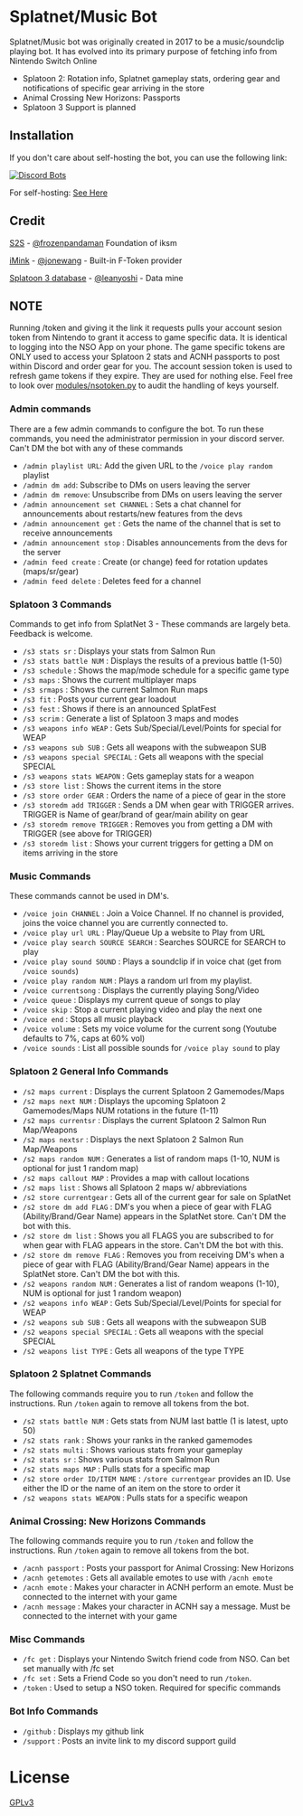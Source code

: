 # Splatnet/Music Bot
Splatnet/Music bot was originally created in 2017 to be a music/soundclip playing bot. It 
has evolved into its primary purpose of fetching info from Nintendo Switch Online 

- Splatoon 2: Rotation info, Splatnet gameplay stats, ordering gear and notifications of specific gear arriving in the store
- Animal Crossing New Horizons: Passports
- Splatoon 3 Support is planned

## Installation

If you don't care about self-hosting the bot, you can use the following link:

[![Discord Bots](https://top.gg/api/widget/542488723128844312.svg)](https://top.gg/bot/542488723128844312)

For self-hosting:
[See Here](https://github.com/Jetsurf/jet-bot/wiki)

## Credit
[S2S](https://github.com/frozenpandaman/splatnet2statink) - [@frozenpandaman](https://twitter.com/frozenpandaman) Foundation of iksm

[iMink](https://github.com/JoneWang/imink) - [@jonewang](https://twitter.com/JoneWang) - Built-in F-Token provider

[Splatoon 3 database](https://leanny.github.io/splat3/database.html) -  [@leanyoshi](https://twitter.com/LeanYoshi) - Data mine

## NOTE

Running /token and giving it the link it requests pulls your account sesion token from Nintendo to grant it access to game specific data. It is identical to logging into the NSO App on your phone.
The game specific tokens are ONLY used to access your Splatoon 2 stats and ACNH passports to post within Discord and order gear for you. The account session token is used to refresh game tokens if they expire. They are used for nothing else.
Feel free to look over [modules/nsotoken.py](https://github.com/Jetsurf/jet-bot/blob/master/modules/nsotoken.py) to audit the handling of keys yourself.

### Admin commands

There are a few admin commands to configure the bot. To run these commands, you need the administrator permission in your discord server. Can't DM the bot with any of these commands

 - `/admin playlist URL`: Add the given URL to the `/voice play random` playlist
 - `/admin dm add`: Subscribe to DMs on users leaving the server
 - `/admin dm remove`: Unsubscribe from DMs on users leaving the server
 - `/admin announcement set CHANNEL` : Sets a chat channel for announcements about restarts/new features from the devs
 - `/admin announcement get` : Gets the name of the channel that is set to receive announcements
 - `/admin announcement stop` : Disables announcements from the devs for the server
 - `/admin feed create` : Create (or change) feed for rotation updates (maps/sr/gear)
 - `/admin feed delete` : Deletes feed for a channel

### Splatoon 3 Commands

Commands to get info from SplatNet 3 - These commands are largely beta. Feedback is welcome.

 - `/s3 stats sr` : Displays your stats from Salmon Run
 - `/s3 stats battle NUM` : Displays the results of a previous battle (1-50)
 - `/s3 schedule` : Shows the map/mode schedule for a specific game type
 - `/s3 maps` : Shows the current multiplayer maps
 - `/s3 srmaps` : Shows the current Salmon Run maps
 - `/s3 fit` : Posts your current gear loadout
 - `/s3 fest` : Shows if there is an announced SplatFest
 - `/s3 scrim` : Generate a list of Splatoon 3 maps and modes
 - `/s3 weapons info WEAP` : Gets Sub/Special/Level/Points for special for WEAP
 - `/s3 weapons sub SUB` : Gets all weapons with the subweapon SUB
 - `/s3 weapons special SPECIAL` : Gets all weapons with the special SPECIAL
 - `/s3 weapons stats WEAPON` : Gets gameplay stats for a weapon
 - `/s3 store list` : Shows the current items in the store
 - `/s3 store order GEAR` : Orders the name of a piece of gear in the store
 - `/s3 storedm add TRIGGER` : Sends a DM when gear with TRIGGER arrives. TRIGGER is Name of gear/brand of gear/main ability on gear
 - `/s3 storedm remove TRIGGER` : Removes you from getting a DM with TRIGGER (see above for TRIGGER)
 - `/s3 storedm list` : Shows your current triggers for getting a DM on items arriving in the store

### Music Commands

These commands cannot be used in DM's.

 - `/voice join CHANNEL` : Join a Voice Channel. If no channel is provided, joins the voice channel you are currently connected to.
 - `/voice play url URL` : Play/Queue Up a website to Play from URL
 - `/voice play search SOURCE SEARCH` : Searches SOURCE for SEARCH to play
 - `/voice play sound SOUND` : Plays a soundclip if in voice chat (get from `/voice sounds`)
 - `/voice play random NUM` : Plays a random url from my playlist.
 - `/voice currentsong` : Displays the currently playing Song/Video
 - `/voice queue` : Displays my current queue of songs to play
 - `/voice skip` : Stop a current playing video and play the next one
 - `/voice end` : Stops all music playback
 - `/voice volume` : Sets my voice volume for the current song (Youtube defaults to 7%, caps at 60% vol)
 - `/voice sounds` : List all possible sounds for `/voice play sound` to play
 
### Splatoon 2 General Info Commands

 - `/s2 maps current` : Displays the current Splatoon 2 Gamemodes/Maps
 - `/s2 maps next NUM` : Displays the upcoming Splatoon 2 Gamemodes/Maps NUM rotations in the future (1-11)
 - `/s2 maps currentsr` : Displays the current Splatoon 2 Salmon Run Map/Weapons
 - `/s2 maps nextsr` : Displays the next Splatoon 2 Salmon Run Map/Weapons
 - `/s2 maps random NUM` : Generates a list of random maps (1-10, NUM is optional for just 1 random map)
 - `/s2 maps callout MAP` : Provides a map with callout locations
 - `/s2 maps list` : Shows all Splatoon 2 maps w/ abbreviations
 - `/s2 store currentgear` : Gets all of the current gear for sale on SplatNet
 - `/s2 store dm add FLAG` : DM's you when a piece of gear with FLAG (Ability/Brand/Gear Name) appears in the SplatNet store. Can't DM the bot with this.
 - `/s2 store dm list` : Shows you all FLAGS you are subscribed to for when gear with FLAG appears in the store. Can't DM the bot with this.
 - `/s2 store dm remove FLAG` : Removes you from receiving DM's when a piece of gear with FLAG (Ability/Brand/Gear Name) appears in the SplatNet store. Can't DM the bot with this.
 - `/s2 weapons random NUM` : Generates a list of random weapons (1-10), NUM is optional for just 1 random weapon)
 - `/s2 weapons info WEAP` : Gets Sub/Special/Level/Points for special for WEAP
 - `/s2 weapons sub SUB` : Gets all weapons with the subweapon SUB
 - `/s2 weapons special SPECIAL` : Gets all weapons with the special SPECIAL
 - `/s2 weapons list TYPE` : Gets all weapons of the type TYPE
 
### Splatoon 2 Splatnet Commands

The following commands require you to run `/token` and follow the instructions. Run `/token` again to remove all tokens from the bot.

 - `/s2 stats battle NUM` : Gets stats from NUM last battle (1 is latest, upto 50)
 - `/s2 stats rank` : Shows your ranks in the ranked gamemodes
 - `/s2 stats multi` : Shows various stats from your gameplay
 - `/s2 stats sr` : Shows various stats from Salmon Run
 - `/s2 stats maps MAP` : Pulls stats for a specific map
 - `/s2 store order ID/ITEM NAME` : `/store currentgear` provides an ID. Use either the ID or the name of an item on the store to order it
 - `/s2 weapons stats WEAPON` : Pulls stats for a specific weapon

### Animal Crossing: New Horizons Commands

The following commands require you to run `/token` and follow the instructions. Run `/token` again to remove all tokens from the bot.

 - `/acnh passport` : Posts your passport for Animal Crossing: New Horizons
 - `/acnh getemotes` : Gets all available emotes to use with `/acnh emote`
 - `/acnh emote` : Makes your character in ACNH perform an emote. Must be connected to the internet with your game
 - `/acnh message` : Makes your character in ACNH say a message. Must be connected to the internet with your game

### Misc Commands

 - `/fc get` : Displays your Nintendo Switch friend code from NSO. Can bet set manually with /fc set
 - `/fc set` : Sets a Friend Code so you don't need to run `/token`.
 - `/token` : Used to setup a NSO token. Required for specific commands

### Bot Info Commands
 
 - `/github` : Displays my github link
 - `/support` : Posts an invite link to my discord support guild

# License

[GPLv3](https://www.gnu.org/licenses/gpl-3.0.html)


